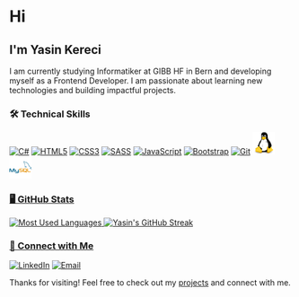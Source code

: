 # Hi

## I'm Yasin Kereci

I am currently studying Informatiker at GIBB HF in Bern and developing myself as a Frontend Developer. I am passionate about learning new technologies and building impactful projects.

### 🛠️ Technical Skills

[![C#](https://img.shields.io/badge/-C%23-239120?logo=c-sharp&logoColor=white&style=flat)](https://www.w3schools.com/cs/index.php)
[![HTML5](https://img.shields.io/badge/-HTML5-E34F26?logo=html5&logoColor=white&style=flat)](https://w3schools.com/html/default.asp)
[![CSS3](https://img.shields.io/badge/-CSS3-1572B6?logo=css3&logoColor=white&style=flat)](https://www.w3schools.com/css/default.asp)
[![SASS](https://img.shields.io/badge/-SASS-CC6699?logo=sass&logoColor=white&style=flat)](https://www.w3schools.com/sass/default.php)
[![JavaScript](https://img.shields.io/badge/-JavaScript-F7DF1E?logo=javascript&logoColor=black&style=flat)](https://www.w3schools.com/js/default.asp)
[![Bootstrap](https://img.shields.io/badge/-Bootstrap-563D7C?logo=bootstrap&logoColor=white&style=flat)](https://www.w3schools.com/bootstrap/default.asp)
[![Git](https://img.shields.io/badge/-Git-F05032?logo=git&logoColor=white&style=flat)](https://github.com/)
<img src="https://raw.githubusercontent.com/devicons/devicon/master/icons/linux/linux-original.svg" alt="linux" width="40" height="40"/> </a> <a href="https://www.mysql.com/" target="_blank" rel="noreferrer"> <img src="https://raw.githubusercontent.com/devicons/devicon/master/icons/mysql/mysql-original-wordmark.svg" alt="mysql" width="40" height="40"/>
### 🖥️ GitHub Stats

![Most Used Languages](https://github-readme-stats.vercel.app/api/top-langs/?username=kereciyasin&layout=compact&theme=dark)
![Yasin's GitHub Streak](https://github-readme-streak-stats.herokuapp.com/?user=kereciyasin&theme=dark)



### 🔗 Connect with Me

[![LinkedIn](https://img.shields.io/badge/-LinkedIn-0A66C2?logo=LinkedIn&logoColor=white&style=flat)](https://[www.linkedin.com/](https://www.linkedin.com/in/yasinkereci/))
[![Email](https://img.shields.io/badge/-Email-D14836?logo=Gmail&logoColor=white&style=flat)](mailto:kereciyasin52@gmail.com)

Thanks for visiting! Feel free to check out my [projects](https://github.com/kereciyasin?tab=repositories) and connect with me.
